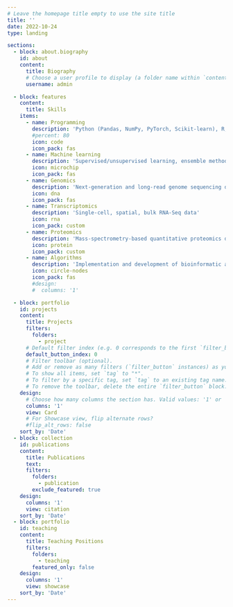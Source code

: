 ```yaml
---
# Leave the homepage title empty to use the site title
title: ''
date: 2022-10-24
type: landing

sections:
  - block: about.biography
    id: about
    content:
      title: Biography
      # Choose a user profile to display (a folder name within `content/authors/`)
      username: admin

  - block: features
    content:
      title: Skills
    items:
      - name: Programming
        description: 'Python (Pandas, NumPy, PyTorch, Scikit‐learn), R, Bash, cluster managers'
        #percent: 80
        icon: code
        icon_pack: fas
      - name: Machine learning
        description: 'Supervised/unsupervised learning, ensemble methods, regularization and optimization, deep learning (CNNs, RNNs, GANs)'
        icon: microchip
        icon_pack: fas
      - name: Genomics
        description: 'Next‐generation and long‐read genome sequencing data, metagenomics, ChIP‐seq'
        icon: dna
        icon_pack: fas
      - name: Transcriptomics
        description: 'Single‐cell, spatial, bulk RNA‐Seq data'
        icon: rna
        icon_pack: custom
      - name: Proteomics
        description: 'Mass-spectrometry‐based quantitative proteomics data'
        icon: protein
        icon_pack: custom
      - name: Algorithms
        description: 'Implementation and development of bioinformatic algorithms'
        icon: circle-nodes 
        icon_pack: fas
        #design:
        #  columns: '1'

  - block: portfolio
    id: projects
    content:
      title: Projects
      filters:
        folders:
          - project
      # Default filter index (e.g. 0 corresponds to the first `filter_button` instance below).
      default_button_index: 0
      # Filter toolbar (optional).
      # Add or remove as many filters (`filter_button` instances) as you like.
      # To show all items, set `tag` to "*".
      # To filter by a specific tag, set `tag` to an existing tag name.
      # To remove the toolbar, delete the entire `filter_button` block.
    design:
      # Choose how many columns the section has. Valid values: '1' or '2'.
      columns: '1'
      view: Card
      # For Showcase view, flip alternate rows?
      #flip_alt_rows: false
    sort_by: 'Date'
  - block: collection
    id: publications
    content:
      title: Publications
      text: 
      filters:
        folders:
          - publication
        exclude_featured: true
    design:
      columns: '1'
      view: citation
    sort_by: 'Date'
  - block: portfolio
    id: teaching
    content:
      title: Teaching Positions 
      filters:
        folders:
          - teaching
        featured_only: false
    design:
      columns: '1'
      view: showcase
    sort_by: 'Date'
---
```

